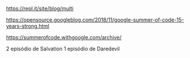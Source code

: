 https://repl.it/site/blog/multi

https://opensource.googleblog.com/2018/11/google-summer-of-code-15-years-strong.html

https://summerofcode.withgoogle.com/archive/

2 episódio de Salvation
1 episódio de Daredevil
